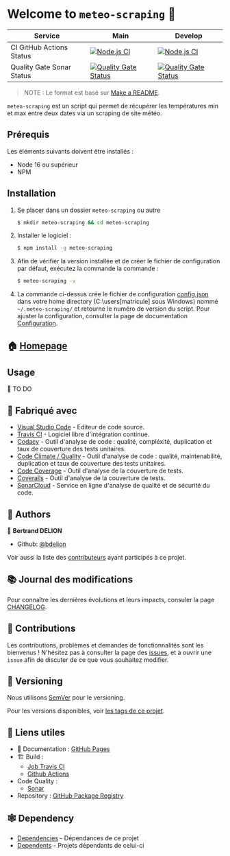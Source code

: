# Welcome to `meteo-scraping` :wave:

| Service | Main | Develop |
|---|---|---|
| CI GitHub Actions Status | [![Node.js CI](https://github.com/bdelion/meteo-scraping/actions/workflows/node.js.yml/badge.svg?branch=main)](https://github.com/bdelion/meteo-scraping/actions/workflows/node.js.yml) | [![Node.js CI](https://github.com/bdelion/meteo-scraping/actions/workflows/node.js.yml/badge.svg?branch=develop)](https://github.com/bdelion/meteo-scraping/actions/workflows/node.js.yml) |
| Quality Gate Sonar Status | [![Quality Gate Status](https://sonarcloud.io/api/project_badges/measure?project=bdelion_meteo-scraping&branch=main&metric=alert_status)](https://sonarcloud.io/summary/new_code?id=bdelion_meteo-scraping&branch=main) | [![Quality Gate Status](https://sonarcloud.io/api/project_badges/measure?project=bdelion_meteo-scraping&branch=develop&metric=alert_status)](https://sonarcloud.io/summary/new_code?id=bdelion_meteo-scraping&branch=develop) |

> NOTE : Le format est basé sur [Make a README].

`meteo-scraping` est un script qui permet de récupérer les températures min et max entre deux dates via un scraping de site météo.

## Prérequis

Les éléments suivants doivent être installés :

* Node 16 ou supérieur
* NPM

## Installation

1. Se placer dans un dossier `meteo-scraping` ou autre
   ```sh
   $ mkdir meteo-scraping && cd meteo-scraping
   ```
2. Installer le logiciel :
    ```sh
    $ npm install -g meteo-scraping
    ```
3. Afin de vérifier la version installée et de créer le fichier de configuration par défaut, exécutez la commande la commande :
    ```sh
    $ meteo-scraping -v
    ```
4. La commande ci-dessus crée le fichier de configuration [config.json] dans votre home directory (C:\users\[matricule] sous Windows) nommé `~/.meteo-scraping/` et retourne le numéro de version du script. Pour ajuster la configuration, consulter la page de documentation [Configuration].

## :house: [Homepage]

## Usage

:construction: TO DO

## :construction_worker: Fabriqué avec

* [Visual Studio Code] - Editeur de code source.
* [Travis CI] - Logiciel libre d'intégration continue.
* [Codacy] - Outil d'analyse de code : qualité, compléxité, duplication et taux de couverture des tests unitaires.
* [Code Climate / Quality] - Outil d'analyse de code : qualité, maintenabilité, duplication et taux de couverture des tests unitaires.
* [Code Coverage] - Outil d'analyse de la couverture de tests.
* [Coveralls] - Outil d'analyse de la couverture de tests.
* [SonarCloud] - Service en ligne d'analyse de qualité et de sécurité du code.

## :busts_in_silhouette: Authors

:bust_in_silhouette: **Bertrand DELION**

* Github: [@bdelion]

Voir aussi la liste des [contributeurs] ayant participés à ce projet.

## :books: Journal des modifications

Pour connaître les dernières évolutions et leurs impacts, consuler la page [CHANGELOG].

## :handshake: Contributions

Les contributions, problèmes et demandes de fonctionnalités sont les bienvenus !
N'hésitez pas à consulter la page des [issues], et à ouvrir une `issue` afin de discuter de ce que vous souhaitez modifier.

## :bookmark: Versioning

Nous utilisons [SemVer] pour le versioning.

Pour les versions disponibles, voir [les tags de ce projet].

## :link: Liens utiles

* :pencil: Documentation : [GitHub Pages]
* :building_construction: Build :
  * [Job Travis CI]
  * [Github Actions]
* Code Quality :
  * [Sonar]
* Repository : [GitHub Package Registry]

## :spider_web: Dependency

* [Dependencies] - Dépendances de ce projet
* [Dependents] - Projets dépendants de celui-ci

[Make a README]: https://www.makeareadme.com/#template-1 "README Template et bonnes pratiques"
[config.json]: https://github.com/bdelion/meteo-scraping/blob/main/src/assets/config.json "Lien vers le fichier de configuration de référence"
[Configuration]: https://bdelion.github.io/meteo-scraping/Installation-&-configuration/Configuration "Documentation pour configurer meteo-scraping"
[Homepage]: https://github.com/bdelion/meteo-scraping/tree/main "Documentation pour configurer meteo-scraping"
[Visual Studio Code]: https://code.visualstudio.com/
[Travis CI]: https://travis-ci.com/
[Codacy]: https://www.codacy.com/
[Code Climate / Quality]: https://codeclimate.com/quality/
[Code Coverage]: https://codecov.io/
[Coveralls]: https://coveralls.io/
[SonarCloud]: https://sonarcloud.io/about
[@bdelion]: https://github.com/bdelion
[contributeurs]: https://github.com/bdelion/meteo-scraping/graphs/contributors "Liste des contributeurs au projet"
[CHANGELOG]: CHANGELOG.md "CHANGELOG du projet"
[issues]: https://github.com/bdelion/meteo-scraping/issues "Liste des issues ouvertes"
[SemVer]: https://semver.org/lang/fr/ "Bonnes pratique de la Gestion de Version"
[les tags de ce projet]: https://github.com/bdelion/meteo-scraping/tags "Liste des tags du projet"
[GitHub Pages]: https://bdelion.github.io/meteo-scraping/
[Job Travis CI]: https://travis-ci.com/bdelion/meteo-scraping "Job Travis du projet"
[Github Actions]: https://github.com/bdelion/meteo-scraping/actions "Workflows GitHub Actions du projet"
[Sonar]: https://sonarcloud.io/project/overview?id=bdelion_meteo-scraping "Dashboard Sonar du projet"
[GitHub Package Registry]: https://github.com/bdelion/meteo-scraping/packages
[Dependencies]: https://github.com/bdelion/meteo-scraping/network/dependencies
[Dependents]: https://github.com/bdelion/meteo-scraping/network/dependents

